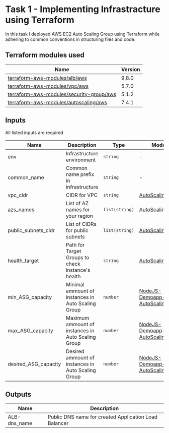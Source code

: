 # Task 1 - Implementing Infrastracture using Terraform

In this task I deployed AWS EC2 Auto Scaling Group using Terraform while adhering to common conventions in structuring files and code.

## Terraform modules used

| Name | Version |
|------|---------|
|[terraform-aws-modules/alb/aws](https://registry.terraform.io/modules/terraform-aws-modules/alb/aws/9.8.0)|9.8.0|
|[terraform-aws-modules/vpc/aws](https://registry.terraform.io/modules/terraform-aws-modules/vpc/aws/5.7.0)|5.7.0|
|[terraform-aws-modules/security-group/aws](https://registry.terraform.io/modules/terraform-aws-modules/security-group/aws/5.1.2)|5.1.2|
|[terraform-aws-modules/autoscaling/aws](https://registry.terraform.io/modules/terraform-aws-modules/autoscaling/aws/7.4.1)|7.4.1|

## Inputs

All listed inputs are required

| Name | Description | Type | Module |
|------|-------------|------|--------|
| env  |Infrastructure environment| `string` | - |
| common_name | Common name prefix in infrastructure | `string` | - |
|vpc_cidr|CIDR for VPC| `string` | [AutoScaling-VPC](/infrastructure/network.tf#L1) |
|azs_names|List of AZ names for your region| `list(string)` | [AutoScaling-VPC](/infrastructure/network.tf#L1) |
|public_subnets_cidr|List of CIDRs for public subnets| `list(string)` | [AutoScaling-VPC](/infrastructure/network.tf#L1) |
|health_target| Path for Target Groups to check instance's health | `string` | [AutoScaling-ALB](/infrastructure/network.tf#L86) |
|min_ASG_capacity|Minimal ammount of instances in Auto Scaling Group| `number` | [NodeJS-Demoapp-AutoScalingGroup](/infrastructure/ec2.tf#L1) |
|max_ASG_capacity|Maximum ammount of instances in Auto Scaling Group| `number` | [NodeJS-Demoapp-AutoScalingGroup](/infrastructure/ec2.tf#L1) |
|desired_ASG_capacity|Desired ammount of instances in Auto Scaling Group| `number` | [NodeJS-Demoapp-AutoScalingGroup](/infrastructure/ec2.tf#L1) |

## Outputs

| Name | Description |
|------|-------------|
|ALB-dns_name| Public DNS name for created Application Load Balancer |
